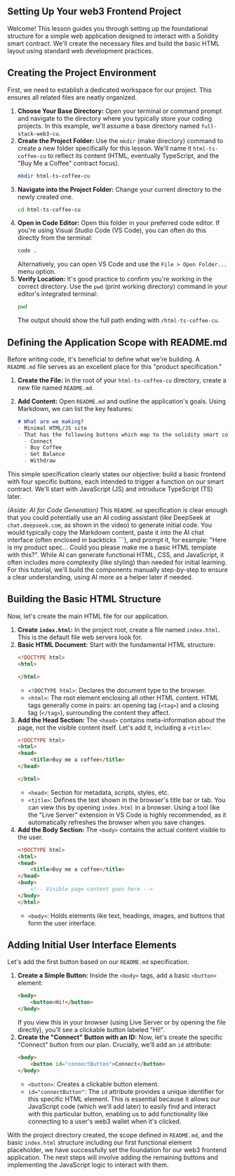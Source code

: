 ## Setting Up Your web3 Frontend Project

Welcome! This lesson guides you through setting up the foundational structure for a simple web application designed to interact with a Solidity smart contract. We'll create the necessary files and build the basic HTML layout using standard web development practices.

## Creating the Project Environment

First, we need to establish a dedicated workspace for our project. This ensures all related files are neatly organized.

1.  **Choose Your Base Directory:** Open your terminal or command prompt and navigate to the directory where you typically store your coding projects. In this example, we'll assume a base directory named `full-stack-web3-cu`.
2.  **Create the Project Folder:** Use the `mkdir` (make directory) command to create a new folder specifically for this lesson. We'll name it `html-ts-coffee-cu` to reflect its content (HTML, eventually TypeScript, and the "Buy Me a Coffee" contract focus).
    ```bash
    mkdir html-ts-coffee-cu
    ```
3.  **Navigate into the Project Folder:** Change your current directory to the newly created one.
    ```bash
    cd html-ts-coffee-cu
    ```
4.  **Open in Code Editor:** Open this folder in your preferred code editor. If you're using Visual Studio Code (VS Code), you can often do this directly from the terminal:
    ```bash
    code .
    ```
    Alternatively, you can open VS Code and use the `File > Open Folder...` menu option.
5.  **Verify Location:** It's good practice to confirm you're working in the correct directory. Use the `pwd` (print working directory) command in your editor's integrated terminal:
    ```bash
    pwd
    ```
    The output should show the full path ending with `/html-ts-coffee-cu`.

## Defining the Application Scope with README.md

Before writing code, it's beneficial to define what we're building. A `README.md` file serves as an excellent place for this "product specification."

1.  **Create the File:** In the root of your `html-ts-coffee-cu` directory, create a new file named `README.md`.
2.  **Add Content:** Open `README.md` and outline the application's goals. Using Markdown, we can list the key features:

    ```markdown
    # What are we making?
    - Minimal HTML/JS site
    - That has the following buttons which map to the solidity smart contract:
      - Connect
      - Buy Coffee
      - Get Balance
      - Withdraw
    ```

This simple specification clearly states our objective: build a basic frontend with four specific buttons, each intended to trigger a function on our smart contract. We'll start with JavaScript (JS) and introduce TypeScript (TS) later.

*(Aside: AI for Code Generation)*
This `README.md` specification is clear enough that you could potentially use an AI coding assistant (like DeepSeek at `chat.deepseek.com`, as shown in the video) to generate initial code. You would typically copy the Markdown content, paste it into the AI chat interface (often enclosed in backticks ```), and prompt it, for example: "Here is my product spec... Could you please make me a basic HTML template with this?". While AI can generate functional HTML, CSS, and JavaScript, it often includes more complexity (like styling) than needed for initial learning. For this tutorial, we'll build the components manually step-by-step to ensure a clear understanding, using AI more as a helper later if needed.

## Building the Basic HTML Structure

Now, let's create the main HTML file for our application.

1.  **Create `index.html`:** In the project root, create a file named `index.html`. This is the default file web servers look for.
2.  **Basic HTML Document:** Start with the fundamental HTML structure:
    ```html
    <!DOCTYPE html>
    <html>

    </html>
    ```
    *   `<!DOCTYPE html>`: Declares the document type to the browser.
    *   `<html>`: The root element enclosing all other HTML content. HTML tags generally come in pairs: an opening tag (`<tag>`) and a closing tag (`</tag>`), surrounding the content they affect.
3.  **Add the Head Section:** The `<head>` contains meta-information about the page, not the visible content itself. Let's add it, including a `<title>`:
    ```html
    <!DOCTYPE html>
    <html>
    <head>
        <title>Buy me a coffee</title>
    </head>

    </html>
    ```
    *   `<head>`: Section for metadata, scripts, styles, etc.
    *   `<title>`: Defines the text shown in the browser's title bar or tab. You can view this by opening `index.html` in a browser. Using a tool like the "Live Server" extension in VS Code is highly recommended, as it automatically refreshes the browser when you save changes.
4.  **Add the Body Section:** The `<body>` contains the actual content visible to the user.
    ```html
    <!DOCTYPE html>
    <html>
    <head>
        <title>Buy me a coffee</title>
    </head>
    <body>
        <!-- Visible page content goes here -->
    </body>
    </html>
    ```
    *   `<body>`: Holds elements like text, headings, images, and buttons that form the user interface.

## Adding Initial User Interface Elements

Let's add the first button based on our `README.md` specification.

1.  **Create a Simple Button:** Inside the `<body>` tags, add a basic `<button>` element:
    ```html
    <body>
        <button>Hi!</button>
    </body>
    ```
    If you view this in your browser (using Live Server or by opening the file directly), you'll see a clickable button labeled "Hi!".
2.  **Create the "Connect" Button with an ID:** Now, let's create the specific "Connect" button from our plan. Crucially, we'll add an `id` attribute:
    ```html
    <body>
        <button id="connectButton">Connect</button>
    </body>
    ```
    *   `<button>`: Creates a clickable button element.
    *   `id="connectButton"`: The `id` attribute provides a unique identifier for this specific HTML element. This is essential because it allows our JavaScript code (which we'll add later) to easily find and interact with this particular button, enabling us to add functionality like connecting to a user's web3 wallet when it's clicked.

With the project directory created, the scope defined in `README.md`, and the basic `index.html` structure including our first functional element placeholder, we have successfully set the foundation for our web3 frontend application. The next steps will involve adding the remaining buttons and implementing the JavaScript logic to interact with them.

